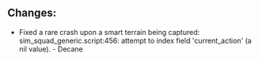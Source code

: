 Changes:
-------
- Fixed a rare crash upon a smart terrain being captured: sim_squad_generic.script:456: attempt to index field 'current_action' (a nil value). - Decane